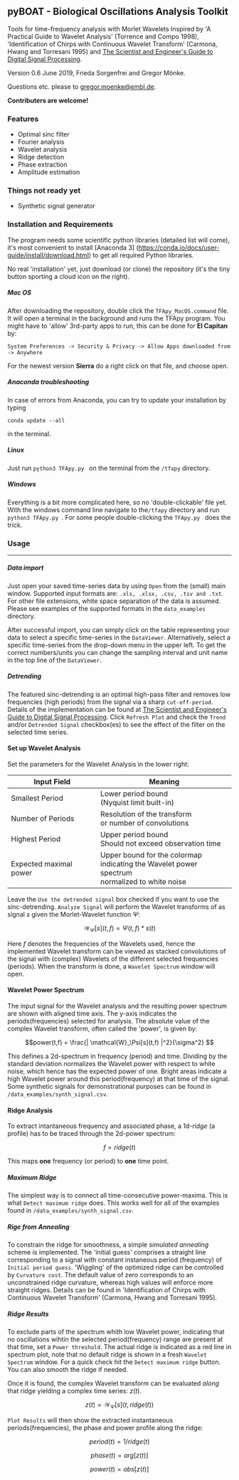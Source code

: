 ## pyBOAT - Biological Oscillations Analysis Toolkit ##


Tools for time-frequency analysis with Morlet Wavelets
Inspired by 'A Practical Guide to Wavelet Analysis' (Torrence
and Compo 1998), 'Identification of Chirps with Continuous Wavelet Transform'
(Carmona, Hwang and Torresani 1995)
and [The Scientist and Engineer's Guide to Digital Signal Processing](http://www.dspguide.com/).

Version 0.6 June 2019, Frieda Sorgenfrei and Gregor Mönke. 

Questions etc. please to gregor.moenke@embl.de.

**Contributers are welcome!**

### Features ###

* Optimal sinc filter
* Fourier analysis
* Wavelet analysis 
* Ridge detection
* Phase extraction
* Amplitude estimation

### Things not ready yet ###

* Synthetic signal generator

### Installation and Requirements ###

The program needs some scientific python libraries (detailed list will come), it's most
convenient to install [Anaconda 3] (https://conda.io/docs/user-guide/install/download.html) to
get all required Python libraries.

No real 'installation' yet, just download (or clone) the
repository (it's the tiny button sporting a cloud icon on the right).


##### Mac OS #####

After downloading the repository, double click the 
``` TFApy_MacOS.command ``` file. It will open a 
terminal in the background and runs the TFApy program.
You might have to 'allow' 3rd-party apps to run, this
can be done for **El Capitan** by:

``` System Preferences -> Security & Privacy -> Allow Apps downloaded from -> Anywhere ```

For the newest version **Sierra** do a right click on that file,
and choose open.

##### Anaconda troubleshooting #####

In case of errors from Anaconda, you can try to update
your installation by typing

```conda update --all ```

in the terminal.

##### Linux #####

Just run ```python3 TFApy.py ``` on the terminal 
from the ``` /tfapy ``` directory.

##### Windows #####

Everything is a bit more complicated here, so no 'double-clickable' file yet. 
With the windows command line navigate to the``` /tfapy ``` directory
and run ```python3 TFApy.py ```. For some people double-clicking the ```TFApy.py ```
does the trick.

### Usage ###
-------------

##### Data import #####

Just open your saved time-series data by using ``` Open ``` 
from the (small) main window. Supported input formats are:
``` .xls, .xlsx, .csv, .tsv and .txt ```. For other file
extensions, white space separation of the data is assumed.
Please see examples of the supported formats in the 
``` data_examples ``` directory.

After successful import, you can simply click on the table representing
your data to select a specific time-series in the ``` DataViewer ```. 
Alternatively, select a specific time-series from the drop-down menu in the upper left.
To get the correct numbers/units you can change the sampling interval 
and unit name in the top line of the ``` DataViewer ```.

##### Detrending  #####


The featured sinc-detrending is an optimal high-pass filter and removes low frequencies (high periods) 
from the signal via a sharp ``` cut-off-period ```. Details of the implementation can be found at 
[The Scientist and Engineer's Guide to Digital Signal Processing](http://www.dspguide.com/).
Click ``` Refresh Plot ``` and check the ``` Trend ``` and/or ``` Detrended Signal ``` checkbox(es)
to see the effect of the filter on the selected time series.

#### Set up Wavelet Analysis ####

Set the parameters for the Wavelet Analysis in the lower right:

| Input Field   | Meaning    |
| --- | --- |
| Smallest Period | Lower period bound <br> (Nyquist limit built-in)  |
| Number of Periods | Resolution of the transform <br> or number of convolutions             |   
| Highest Period | Upper period bound <br> Should not exceed observation time     |
| Expected maximal power | Upper bound for the colormap <br> indicating the Wavelet power spectrum <br> normalized to white noise |

Leave the ``` Use the detrended signal ``` box checked if you want to use the sinc-detrending. 
``` Analyze Signal ``` will perform the Wavelet transforms of as signal *s* given the Morlet-Wavelet function $`\Psi`$:

```math
\mathcal{W}_\Psi[s](t,f) = \Psi(t,f) * s(t)
```

Here *f* denotes the frequencies of the Wavelets used, hence the implemented Wavelet transform can be viewed as stacked
convolutions of the signal with (complex) Wavelets of the different selected frequencies (periods). When the transform is done, 
a ```Wavelet Spectrum``` window will open.


#### Wavelet Power Spectrum  ####

The input signal for the Wavelet analysis and the resulting power spectrum are shown with aligned time axis. 
The y-axis indicates the periods(frequencies) selected for analysis. The absolute value of the complex 
Wavelet transform, often called the 'power', is given by:

```math
power(t,f) = \frac{| \mathcal{W}_\Psi[s](t,f) |^2}{\sigma^2} 
```

This defines a 2d-spectrum in frequency (period) and time. Dividing by the standard deviation
normalizes the Wavelet power with respect to white noise, which hence has the expected power of one.
Bright areas indicate a high Wavelet power around this period(frequency) at that time of the signal. Some synthetic signals
for demonstrational purposes can be found in ``` /data_examples/synth_signal.csv ```.

####  Ridge Analysis ####

To extract intantaneous frequency and associated phase, a 1d-*ridge* (a profile) has to be traced through the 
2d-power spectrum:

```math
f = ridge(t)
```
This maps **one** frequency (or period) to **one** time point.

##### Maximum Ridge #####

The simplest way is to connect all time-consecutive power-maxima. This is what
``` Detect maximum ridge ``` does. This works well for all of the examples found in 
``` /data_examples/synth_signal.csv ```.

##### Rige from Annealing #####

To constrain the ridge for smoothness, a simple *simulated annealing* scheme is implemented. 
The 'initial guess' comprises a straight line corresponding to a signal with constant
instaneous period (frequency) of ``` Initial period guess ```. 'Wiggling' of the optimized
ridge can be controlled by ``` Curvature cost ```. The default value of zero corresponds
to an unconstrained ridge curvature, whereas high values will enforce more straight ridges.
Details can be found in 'Identification of Chirps with Continuous Wavelet Transform'
(Carmona, Hwang and Torresani 1995).

##### Ridge Results #####

To exclude parts of the spectrum whith 
low Wavelet power, indicating that no oscillations wihtin the selected period(frequency)
range are present at that time, set a ``` Power threshold ```. The actual ridge is indicated as a
red line in spectrum plot, note that no default ridge is shown in a fresh 
``` Wavelet Spectrum ``` window. For a quick check hit the ``` Detect maximum ridge ``` button. 
You can also smooth the ridge if needed.

Once it is found, the complex Wavelet transform can be evaluated *along*
that ridge yielding a complex time series: $`z(t)`$. 

```math
z(t) = \mathcal{W}_\Psi[s](t, ridge(t) )
``` 
``` Plot Results ``` will then show the extracted
instantaneous periods(frequencies), the phase and power profile along the ridge:

```math
period(t) = 1/ridge(t)
```
```math
phase(t) = arg[z(t)]
```
```math
power(t) = abs[z(t)]
```

